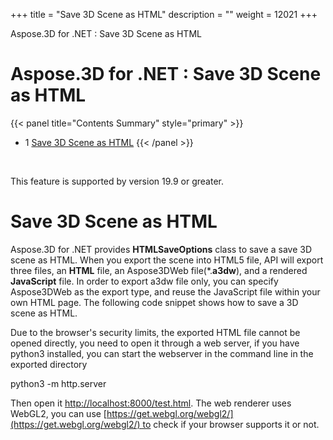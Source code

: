 +++
title = "Save 3D Scene as HTML" 
description = "" 
weight = 12021 
+++

Aspose.3D for .NET : Save 3D Scene as HTML  

# Aspose.3D for .NET : Save 3D Scene as HTML


{{< panel title="Contents Summary" style="primary" >}}
*   1 [Save 3D Scene as HTML](#Save3DSceneasHTML-Save3DSceneasHTML)
{{< /panel >}}
 

 

This feature is supported by version 19.9 or greater.

# Save 3D Scene as HTML

Aspose.3D for .NET provides **HTMLSaveOptions** class to save a save 3D scene as HTML. When you export the scene into HTML5 file, API will export three files, an **HTML** file, an Aspose3DWeb file(\*.**a3dw**), and a rendered **JavaScript** file. In order to export a3dw file only, you can specify Aspose3DWeb as the export type, and reuse the JavaScript file within your own HTML page. The following code snippet shows how to save a 3D scene as HTML. 

Due to the browser's security limits, the exported HTML file cannot be opened directly, you need to open it through a web server, if you have python3 installed, you can start the webserver in the command line in the exported directory

python3 -m http.server

Then open it [http://localhost:8000/test.html](http://localhost:8000/test.html). The web renderer uses WebGL2, you can use [https://get.webgl.org/webgl2/](https://get.webgl.org/webgl2/) to check if your browser supports it or not.

